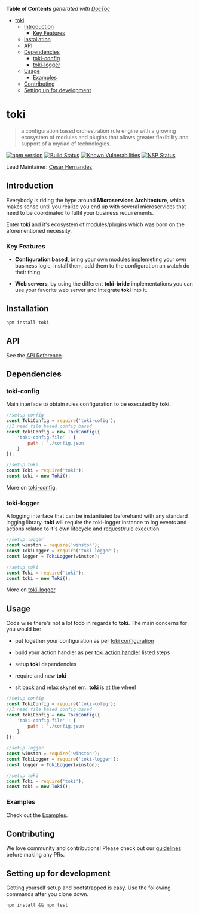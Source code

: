 <!-- START doctoc generated TOC please keep comment here to allow auto update -->
<!-- DON'T EDIT THIS SECTION, INSTEAD RE-RUN doctoc TO UPDATE -->
**Table of Contents**  *generated with [DocToc](https://github.com/thlorenz/doctoc)*

- [toki](#toki)
  - [Introduction](#introduction)
    - [Key Features](#key-features)
  - [Installation](#installation)
  - [API](#api)
  - [Dependencies](#dependencies)
    - [toki-config](#toki-config)
    - [toki-logger](#toki-logger)
  - [Usage](#usage)
    - [Examples](#examples)
  - [Contributing](#contributing)
  - [Setting up for development](#setting-up-for-development)

<!-- END doctoc generated TOC please keep comment here to allow auto update -->

# toki
> a configuration based orchestration rule engine with a growing ecosystem of modules and plugins that allows greater flexibility and support  of a myriad of technologies.  

<!-- Badges Go Here -->
[![npm version](https://badge.fury.io/js/toki.svg)](https://badge.fury.io/js/toki)
[![Build Status](https://travis-ci.org/xogroup/toki.svg?branch=master)](https://travis-ci.org/xogroup/toki)
[![Known Vulnerabilities](https://snyk.io/test/github/xogroup/toki/badge.svg)](https://snyk.io/test/github/xogroup/toki)
[![NSP Status](https://nodesecurity.io/orgs/xo-group/projects/ce9f9a2f-7ab5-4b13-ab8d-a3401eb0c00f/badge)](https://nodesecurity.io/orgs/xo-group/projects/ce9f9a2f-7ab5-4b13-ab8d-a3401eb0c00f)

Lead Maintainer: [Cesar Hernandez](https://github.com/cesarhq)

## Introduction

Everybody is riding the hype around **Microservices Architecture**, which makes sense until you realize you end up with several microservices that need to be coordinated to fulfil your business requirements.
  
Enter __toki__ and it's ecosystem of modules/plugins which was born on the aforementioned necessity.
 
 
### Key Features

- __Configuration based__, bring your own modules implemeting your own business logic, install them, add them to the configuration an watch do their thing.
 
- __Web servers__, by using the different __toki-bride__ implementations you can use your favorite web server and integrate __toki__ into it.

## Installation

```
npm install toki
```

## API

See the [API Reference](http://github.com/xogroup/toki/blob/master/API.md).

## Dependencies

### toki-config

Main interface to obtain rules configuration to be executed by __toki__.  

```Javascript
//setup config
const TokiConfig = require('toki-cofig');
//I need file based config based
const tokiConfig = new TokiConfig({
    'toki-config-file' : {
        path : './config.json'
    }
});

//setup toki
const Toki = require('toki');
const toki = new Toki();
```

More on [toki-config](https://github.com/xogroup/toki-config).


### toki-logger

A logging interface that can be instantiated beforehand with any standard logging library. 
__toki__ will require the toki-logger instance to log events and actions related to it's own lifecycle and request/rule execution.

```Javascript
//setup logger
const winston = require('winston');
const TokiLogger = require('toki-logger');
const logger = TokiLogger(winston);

//setup toki
const Toki = require('toki');
const toki = new Toki();
```

More on [toki-logger](https://github.com/xogroup/toki-logger).

## Usage

Code wise there's not a lot todo in regards to __toki__. The main concerns for you would be:

- put together your configuration as per [toki configuration](./RULESENGINE.md#configuration)

- build your action handler as per [toki action handler](./RULESENGINE.md#how-to-implement-my-very-own-action-handler) listed steps

- setup __toki__ dependencies

- require and new __toki__

- sit back and relax skynet err.. __toki__ is at the wheel

```Javascript
//setup config
const TokiConfig = require('toki-cofig');
//I need file based config based
const tokiConfig = new TokiConfig({
    'toki-config-file' : {
        path : './config.json'
    }
});

//setup logger
const winston = require('winston');
const TokiLogger = require('toki-logger');
const logger = TokiLogger(winston);

//setup toki
const Toki = require('toki');
const toki = new Toki();
```

### Examples

Check out the [Examples](http://github.com/xogroup/toki/blob/master/Examples.md).

## Contributing

We love community and contributions! Please check out our [guidelines](http://github.com/xogroup/toki/blob/master/.github/CONTRIBUTING.md) before making any PRs.

## Setting up for development

Getting yourself setup and bootstrapped is easy.  Use the following commands after you clone down.

```
npm install && npm test
```
